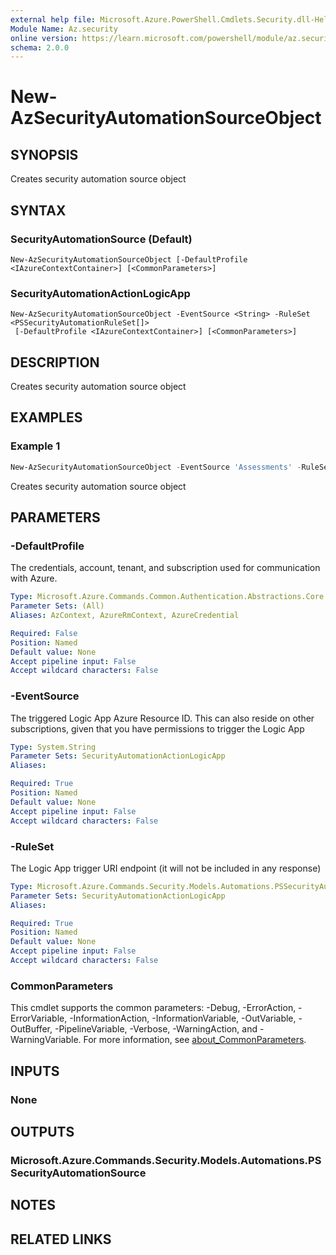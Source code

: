 ```yaml
---
external help file: Microsoft.Azure.PowerShell.Cmdlets.Security.dll-Help.xml
Module Name: Az.security
online version: https://learn.microsoft.com/powershell/module/az.security/new-azsecurityautomationsourceobject
schema: 2.0.0
---
```


# New-AzSecurityAutomationSourceObject

## SYNOPSIS
Creates security automation source object

## SYNTAX

### SecurityAutomationSource (Default)
```
New-AzSecurityAutomationSourceObject [-DefaultProfile <IAzureContextContainer>] [<CommonParameters>]
```

### SecurityAutomationActionLogicApp
```
New-AzSecurityAutomationSourceObject -EventSource <String> -RuleSet <PSSecurityAutomationRuleSet[]>
 [-DefaultProfile <IAzureContextContainer>] [<CommonParameters>]
```

## DESCRIPTION
Creates security automation source object

## EXAMPLES

### Example 1
```powershell
New-AzSecurityAutomationSourceObject -EventSource 'Assessments' -RuleSet $ruleSet
```

Creates security automation source object

## PARAMETERS

### -DefaultProfile
The credentials, account, tenant, and subscription used for communication with Azure.

```yaml
Type: Microsoft.Azure.Commands.Common.Authentication.Abstractions.Core.IAzureContextContainer
Parameter Sets: (All)
Aliases: AzContext, AzureRmContext, AzureCredential

Required: False
Position: Named
Default value: None
Accept pipeline input: False
Accept wildcard characters: False
```

### -EventSource
The triggered Logic App Azure Resource ID.
This can also reside on other subscriptions, given that you have permissions to trigger the Logic App

```yaml
Type: System.String
Parameter Sets: SecurityAutomationActionLogicApp
Aliases:

Required: True
Position: Named
Default value: None
Accept pipeline input: False
Accept wildcard characters: False
```

### -RuleSet
The Logic App trigger URI endpoint (it will not be included in any response)

```yaml
Type: Microsoft.Azure.Commands.Security.Models.Automations.PSSecurityAutomationRuleSet[]
Parameter Sets: SecurityAutomationActionLogicApp
Aliases:

Required: True
Position: Named
Default value: None
Accept pipeline input: False
Accept wildcard characters: False
```

### CommonParameters
This cmdlet supports the common parameters: -Debug, -ErrorAction, -ErrorVariable, -InformationAction, -InformationVariable, -OutVariable, -OutBuffer, -PipelineVariable, -Verbose, -WarningAction, and -WarningVariable. For more information, see [about_CommonParameters](http://go.microsoft.com/fwlink/?LinkID=113216).

## INPUTS

### None

## OUTPUTS

### Microsoft.Azure.Commands.Security.Models.Automations.PSSecurityAutomationSource

## NOTES

## RELATED LINKS
